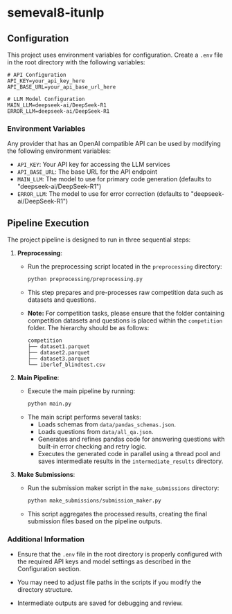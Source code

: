 # semeval8-itunlp

## Configuration

This project uses environment variables for configuration. Create a `.env` file in the root directory with the following variables:

```env
# API Configuration
API_KEY=your_api_key_here
API_BASE_URL=your_api_base_url_here

# LLM Model Configuration
MAIN_LLM=deepseek-ai/DeepSeek-R1
ERROR_LLM=deepseek-ai/DeepSeek-R1
```

### Environment Variables
Any provider that has an OpenAI compatible API can be used by modifying the following environment variables:

- `API_KEY`: Your API key for accessing the LLM services
- `API_BASE_URL`: The base URL for the API endpoint
- `MAIN_LLM`: The model to use for primary code generation (defaults to "deepseek-ai/DeepSeek-R1")
- `ERROR_LLM`: The model to use for error correction (defaults to "deepseek-ai/DeepSeek-R1")

## Pipeline Execution

The project pipeline is designed to run in three sequential steps:

1. **Preprocessing**:
   - Run the preprocessing script located in the `preprocessing` directory:
     ```bash
     python preprocessing/preprocessing.py
     ```
   - This step prepares and pre-processes raw competition data such as datasets and questions.
   - **Note:** For competition tasks, please ensure that the folder containing competition datasets and questions is placed within the `competition` folder. The hierarchy should be as follows:

     ```
     competition
     ├── dataset1.parquet
     ├── dataset2.parquet
     ├── dataset3.parquet
     └── iberlef_blindtest.csv
     ```

2. **Main Pipeline**:
   - Execute the main pipeline by running:
     ```bash
     python main.py
     ```
   - The main script performs several tasks:
       - Loads schemas from `data/pandas_schemas.json`.
       - Loads questions from `data/all_qa.json`.
       - Generates and refines pandas code for answering questions with built-in error checking and retry logic.
       - Executes the generated code in parallel using a thread pool and saves intermediate results in the `intermediate_results` directory.

3. **Make Submissions**:
   - Run the submission maker script in the `make_submissions` directory:
     ```bash
     python make_submissions/submission_maker.py
     ```
   - This script aggregates the processed results, creating the final submission files based on the pipeline outputs.

### Additional Information

- Ensure that the `.env` file in the root directory is properly configured with the required API keys and model settings as described in the Configuration section.

- You may need to adjust file paths in the scripts if you modify the directory structure.

- Intermediate outputs are saved for debugging and review.